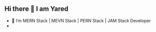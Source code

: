 ## Hi there 👋 I am Yared
- 🔭 I’m MERN Stack | MEVN Stack | PERN Stack | JAM Stack Developer
- 

<!--
**yareddesaley/yareddesaley** is a ✨ _special_ ✨ repository because its `README.md` (this file) appears on your GitHub profile.

Here are some ideas to get you started:



